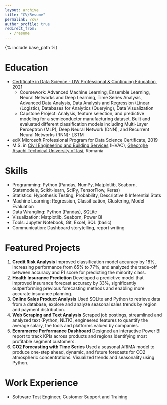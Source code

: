 ```yaml
---
layout: archive
title: "CV/Resume"
permalink: /cv/
author_profile: true
redirect_from:
  - /resume
---
```


{% include base_path %}

Education
======
* [Certificate in Data Science - UW Professional & Continuing Education](https://www.pce.uw.edu/certificates/data-science), 2021
  * Coursework: Advanced Machine Learning, Ensemble Learning, Neural Networks and Deep Learning, Time Series Analysis, Advanced Data Analysis, Data Analysis and Regression (Linear /Logistic), Databases for Analytics (Querying), Data Visualization
  * Capstone Project: Analysis, feature selection, and predictive modeling for a semiconductor manufacturing dataset. Built and evaluated different classification models including Multi-Layer Perceptron (MLP), Deep Neural Network (DNN), and Recurrent Neural Networks (RNN)- LSTM
* edX Microsoft Professional Program for Data Science Certificate, 2019
* M.S. in [Civil Engineering and Building Services](https://ci.tuiasi.ro/?lang=en) (HVAC), [Gheorghe Asachi Technical University of Iasi](https://www.tuiasi.ro/?lang=en), Romania

Skills
======
* Programming: Python (Pandas, NumPy, Matplotlib, Seaborn, Statsmodels, Scikit-learn, SciPy, TensorFlow, Keras)
* Statistics: Hypothesis Testing, Probability, Descriptive & Inferential Stats
* Machine Learning: Regression, Classification, Clustering, Model Evaluation
* Data Wrangling: Python (Pandas), SQLite
* Visualization: Matplotlib, Seaborn, Power BI
* Tools: Jupyter Notebook, Git, Excel, SQL (basic)
* Communication: Dashboard storytelling, report writing

Featured Projects
======
1. **Credit Risk Analysis**
Improved classification model accuracy by 18%, increasing performance from 65% to 77%, and analyzed the trade-off between accuracy and F1 score for predicting the minority class.
2. **Health Insurance Prediction**
Developed a predictive model that improved insurance forecast accuracy by 33%, significantly outperforming previous forecasting methods and enabling more accurate insurance planning.
3. **Online Sales Product Analysis**
Used SQLite and Python to retrieve data from a database, explore and analyze seasonal sales trends by region and payment distribution.
4. **Web Scraping and Text Analysis**
Scraped job postings, streamlined and analyzed text (Python, NLTK), engineered features to quantify the average salary, the tools and platforms valued by companies.
5. **Ecommerce Performance Dashboard**
Designed an interactive Power BI report to track KPIs across products and regions identifying most profitable segment customers.
6. **CO2 Forecasting with Time Series**
Used a seasonal ARIMA model to produce one-step ahead, dynamic, and future forecasts for CO2 atmospheric concentrations. Visualized trends and seasonality using Python. 

Work Experience
======
* Software Test Engineer, Customer Support and Training
